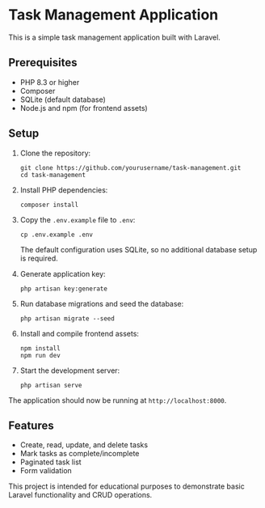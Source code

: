 # Task Management Application

This is a simple task management application built with Laravel.

## Prerequisites

- PHP 8.3 or higher
- Composer
- SQLite (default database)
- Node.js and npm (for frontend assets)

## Setup

1. Clone the repository:
   ```
   git clone https://github.com/yourusername/task-management.git
   cd task-management
   ```

2. Install PHP dependencies:
   ```
   composer install
   ```

3. Copy the `.env.example` file to `.env`:
   ```
   cp .env.example .env
   ```
   The default configuration uses SQLite, so no additional database setup is required.

4. Generate application key:
   ```
   php artisan key:generate
   ```

5. Run database migrations and seed the database:
   ```
   php artisan migrate --seed
   ```

6. Install and compile frontend assets:
   ```
   npm install
   npm run dev
   ```

7. Start the development server:
   ```
   php artisan serve
   ```

The application should now be running at `http://localhost:8000`.

## Features

- Create, read, update, and delete tasks
- Mark tasks as complete/incomplete
- Paginated task list
- Form validation

This project is intended for educational purposes to demonstrate basic Laravel functionality and CRUD operations.
